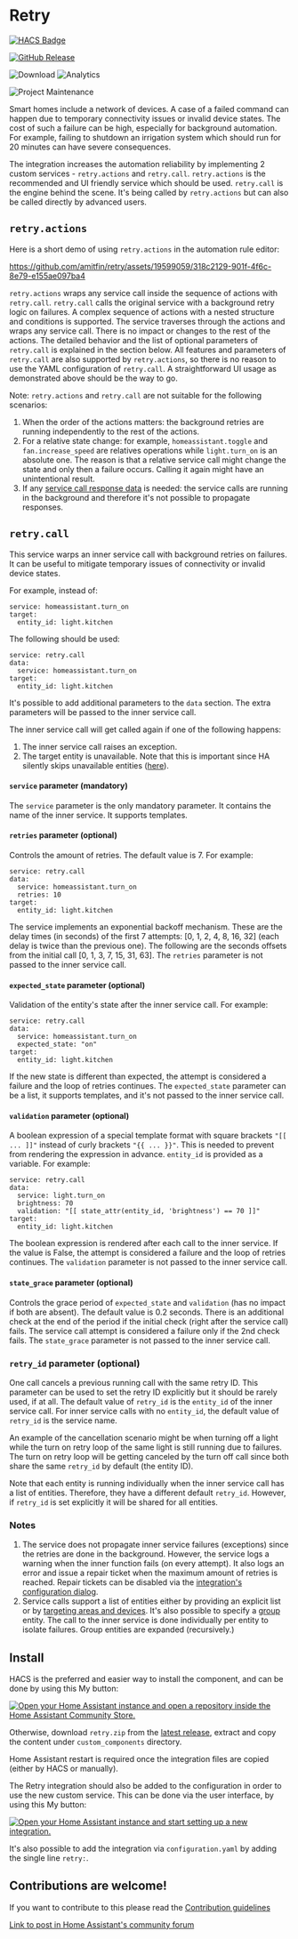 # Retry

[![HACS Badge](https://img.shields.io/badge/HACS-Default-31A9F4.svg?style=for-the-badge)](https://github.com/hacs/integration)

[![GitHub Release](https://img.shields.io/github/release/amitfin/retry.svg?style=for-the-badge&color=blue)](https://github.com/amitfin/retry/releases)

![Download](https://img.shields.io/github/downloads/amitfin/retry/total.svg?style=for-the-badge&color=blue) ![Analytics](https://img.shields.io/badge/dynamic/json?style=for-the-badge&color=blue&label=Analytics&suffix=%20Installs&cacheSeconds=15600&url=https://analytics.home-assistant.io/custom_integrations.json&query=$.retry.total)

![Project Maintenance](https://img.shields.io/badge/maintainer-Amit%20Finkelstein-blue.svg?style=for-the-badge)

Smart homes include a network of devices. A case of a failed command can happen due to temporary connectivity issues or invalid device states. The cost of such a failure can be high, especially for background automation. For example, failing to shutdown an irrigation system which should run for 20 minutes can have severe consequences.

The integration increases the automation reliability by implementing 2 custom services - `retry.actions` and `retry.call`.
`retry.actions` is the recommended and UI friendly service which should be used. `retry.call` is the engine behind the scene. It's being called by `retry.actions` but can also be called directly by advanced users.

## `retry.actions`

Here is a short demo of using `retry.actions` in the automation rule editor:

https://github.com/amitfin/retry/assets/19599059/318c2129-901f-4f6c-8e79-e155ae097ba4

`retry.actions` wraps any service call inside the sequence of actions with `retry.call`. `retry.call` calls the original service with a background retry logic on failures. A complex sequence of actions with a nested structure and conditions is supported. The service traverses through the actions and wraps any service call. There is no impact or changes to the rest of the actions. The detailed behavior and the list of optional parameters of `retry.call` is explained in the section below. All features and parameters of `retry.call` are also supported by `retry.actions`, so there is no reason to use the YAML configuration of `retry.call`. A straightforward UI usage as demonstrated above should be the way to go.

Note: `retry.actions` and `retry.call` are not suitable for the following scenarios:

1. When the order of the actions matters: the background retries are running independently to the rest of the actions.
2. For a relative state change: for example, `homeassistant.toggle` and `fan.increase_speed` are relatives operations while `light.turn_on` is an absolute one. The reason is that a relative service call might change the state and only then a failure occurs. Calling it again might have an unintentional result.
3. If any [service call response data](https://www.home-assistant.io/docs/scripts/service-calls/#use-templates-to-handle-response-data) is needed: the service calls are running in the background and therefore it's not possible to propagate responses.

## `retry.call`

This service warps an inner service call with background retries on failures. It can be useful to mitigate temporary issues of connectivity or invalid device states.

For example, instead of:

```
service: homeassistant.turn_on
target:
  entity_id: light.kitchen
```

The following should be used:

```
service: retry.call
data:
  service: homeassistant.turn_on
target:
  entity_id: light.kitchen
```

It's possible to add additional parameters to the `data` section. The extra parameters will be passed to the inner service call.

The inner service call will get called again if one of the following happens:

1. The inner service call raises an exception.
2. The target entity is unavailable. Note that this is important since HA silently skips unavailable entities ([here](https://github.com/home-assistant/core/blob/580b20b0a83c561986e7571b83df4a4bcb158392/homeassistant/helpers/service.py#L763)).

#### `service` parameter (mandatory)

The `service` parameter is the only mandatory parameter. It contains the name of the inner service. It supports templates.

#### `retries` parameter (optional)

Controls the amount of retries. The default value is 7. For example:

```
service: retry.call
data:
  service: homeassistant.turn_on
  retries: 10
target:
  entity_id: light.kitchen
```

The service implements an exponential backoff mechanism. These are the delay times (in seconds) of the first 7 attempts: [0, 1, 2, 4, 8, 16, 32] (each delay is twice than the previous one). The following are the seconds offsets from the initial call [0, 1, 3, 7, 15, 31, 63]. The `retries` parameter is not passed to the inner service call.

#### `expected_state` parameter (optional)

Validation of the entity's state after the inner service call. For example:

```
service: retry.call
data:
  service: homeassistant.turn_on
  expected_state: "on"
target:
  entity_id: light.kitchen
```

If the new state is different than expected, the attempt is considered a failure and the loop of retries continues. The `expected_state` parameter can be a list, it supports templates, and it's not passed to the inner service call.

#### `validation` parameter (optional)

A boolean expression of a special template format with square brackets `"[[ ... ]]"` instead of curly brackets `"{{ ... }}"`. This is needed to prevent from rendering the expression in advance. `entity_id` is provided as a variable. For example:

```
service: retry.call
data:
  service: light.turn_on
  brightness: 70
  validation: "[[ state_attr(entity_id, 'brightness') == 70 ]]"
target:
  entity_id: light.kitchen
```

The boolean expression is rendered after each call to the inner service. If the value is False, the attempt is considered a failure and the loop of retries continues. The `validation` parameter is not passed to the inner service call.

#### `state_grace` parameter (optional)

Controls the grace period of `expected_state` and `validation` (has no impact if both are absent). The default value is 0.2 seconds. There is an additional check at the end of the period if the initial check (right after the service call) fails. The service call attempt is considered a failure only if the 2nd check fails. The `state_grace` parameter is not passed to the inner service call.

### `retry_id` parameter (optional)

One call cancels a previous running call with the same retry ID. This parameter can be used to set the retry ID explicitly but it should be rarely used, if at all. The default value of `retry_id` is the `entity_id` of the inner service call. For inner service calls with no `entity_id`, the default value of `retry_id` is the service name. 

An example of the cancellation scenario might be when turning off a light while the turn on retry loop of the same light is still running due to failures. The turn on retry loop will be getting canceled by the turn off call since both share the same `retry_id` by default (the entity ID). 

Note that each entity is running individually when the inner service call has a list of entities. Therefore, they have a different default `retry_id`. However, if `retry_id` is set explicitly it will be shared for all entities.

### Notes

1. The service does not propagate inner service failures (exceptions) since the retries are done in the background. However, the service logs a warning when the inner function fails (on every attempt). It also logs an error and issue a repair ticket when the maximum amount of retries is reached. Repair tickets can be disabled via the [integration's configuration dialog](https://my.home-assistant.io/redirect/integration/?domain=retry).
2. Service calls support a list of entities either by providing an explicit list or by [targeting areas and devices](https://www.home-assistant.io/docs/scripts/service-calls/#targeting-areas-and-devices). It's also possible to specify a [group](https://www.home-assistant.io/integrations/group) entity. The call to the inner service is done individually per entity to isolate failures. Group entities are expanded (recursively.)

## Install

HACS is the preferred and easier way to install the component, and can be done by using this My button:

[![Open your Home Assistant instance and open a repository inside the Home Assistant Community Store.](https://my.home-assistant.io/badges/hacs_repository.svg)](https://my.home-assistant.io/redirect/hacs_repository/?owner=amitfin&repository=retry&category=integration)

Otherwise, download `retry.zip` from the [latest release](https://github.com/amitfin/retry/releases), extract and copy the content under `custom_components` directory.

Home Assistant restart is required once the integration files are copied (either by HACS or manually).

The Retry integration should also be added to the configuration in order to use the new custom service. This can be done via the user interface, by using this My button:

[![Open your Home Assistant instance and start setting up a new integration.](https://my.home-assistant.io/badges/config_flow_start.svg)](https://my.home-assistant.io/redirect/config_flow_start/?domain=retry)

It's also possible to add the integration via `configuration.yaml` by adding the single line `retry:`.

## Contributions are welcome!

If you want to contribute to this please read the [Contribution guidelines](CONTRIBUTING.md)

[Link to post in Home Assistant's community forum](https://community.home-assistant.io/t/improving-automation-reliability/558627)
